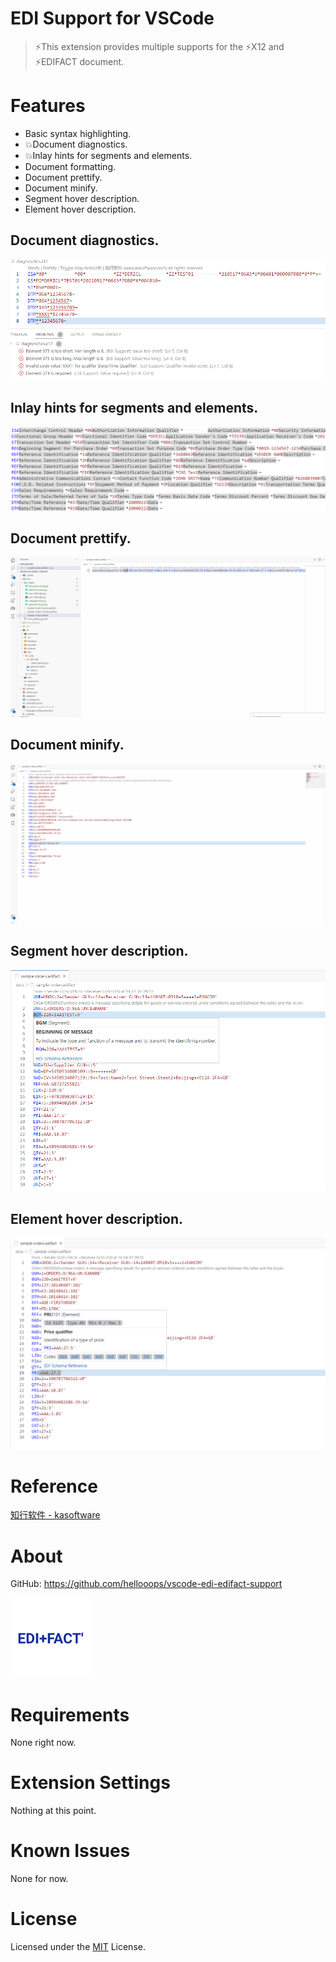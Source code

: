 # EDI Support for VSCode

> ⚡This extension provides multiple supports for the ⚡X12 and ⚡EDIFACT document.

# Features

- Basic syntax highlighting.
- 💥Document diagnostics.
- 💥Inlay hints for segments and elements.
- Document formatting.
- Document prettify.
- Document minify.
- Segment hover description.
- Element hover description.



## Document diagnostics.
<p><img src="./docs/images/diagnostics.png" alt="Document diagnostics"/></p>

## Inlay hints for segments and elements.
<p><img src="./docs/images/inlayHints.png" alt="Document diagnostics"/></p>

## Document prettify.

<p><img src="./docs/images/document-prettify.gif" alt="Document prettify"/></p>

## Document minify.

<p><img src="./docs/images/document-minify.gif" alt="Document prettify"/></p>

## Segment hover description.

<p><img src="./docs/images/segment-hover.png" alt="Segment hover description"/></p>

## Element hover description.

<p><img src="./docs/images/element-hover.png" alt="Element hover description"/></p>

# Reference
[知行软件 - kasoftware](https://www.kasoftware.com)

# About

GitHub: https://github.com/hellooops/vscode-edi-edifact-support

![Project Icon](./docs/images/icon-128x128.png)

# Requirements

None right now.

# Extension Settings

Nothing at this point.

# Known Issues

None for now.

# License

Licensed under the [MIT](https://github.com/hellooops/vscode-edi-edifact-support/blob/main/LICENSE) License.